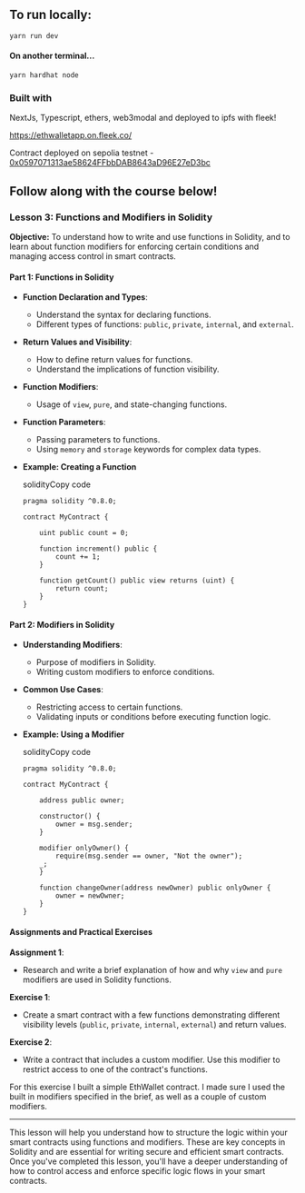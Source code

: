 ## To run locally:

```yarn run dev```

#### On another terminal...

```yarn hardhat node```

### Built with
NextJs, Typescript, ethers, web3modal and deployed to ipfs with fleek!

https://ethwalletapp.on.fleek.co/

Contract deployed on sepolia testnet - [0x0597071313ae58624FFbbDAB8643aD96E27eD3bc](https://sepolia.etherscan.io/address/0x0597071313ae58624ffbbdab8643ad96e27ed3bc)

## Follow along with the course below!

### Lesson 3: Functions and Modifiers in Solidity

**Objective:** To understand how to write and use functions in Solidity, and to learn about function modifiers for enforcing certain conditions and managing access control in smart contracts.

#### Part 1: Functions in Solidity

- **Function Declaration and Types**:
    
    - Understand the syntax for declaring functions.
    - Different types of functions: `public`, `private`, `internal`, and `external`.
- **Return Values and Visibility**:
    
    - How to define return values for functions.
    - Understand the implications of function visibility.
- **Function Modifiers**:
    
    - Usage of `view`, `pure`, and state-changing functions.
- **Function Parameters**:
    
    - Passing parameters to functions.
    - Using `memory` and `storage` keywords for complex data types.
- **Example: Creating a Function**
    
    solidityCopy code
    
    ```solidity
  pragma solidity ^0.8.0;
    
    contract MyContract {
    
        uint public count = 0;
    
        function increment() public {
            count += 1;
        }
    
        function getCount() public view returns (uint) {
            return count;
        }
    }
    ```
    

#### Part 2: Modifiers in Solidity

- **Understanding Modifiers**:
    
    - Purpose of modifiers in Solidity.
    - Writing custom modifiers to enforce conditions.
- **Common Use Cases**:
    
    - Restricting access to certain functions.
    - Validating inputs or conditions before executing function logic.
- **Example: Using a Modifier**
    
    solidityCopy code
    
    ```solidity
  pragma solidity ^0.8.0;
    
    contract MyContract {
    
        address public owner;

        constructor() {
            owner = msg.sender;
        }
    
        modifier onlyOwner() {
            require(msg.sender == owner, "Not the owner");
        _;
        }
        
        function changeOwner(address newOwner) public onlyOwner {
            owner = newOwner;
        }
    }
    ```
    

#### Assignments and Practical Exercises

**Assignment 1**:

- Research and write a brief explanation of how and why `view` and `pure` modifiers are used in Solidity functions.



**Exercise 1**:

- Create a smart contract with a few functions demonstrating different visibility levels (`public`, `private`, `internal`, `external`) and return values.

**Exercise 2**:

- Write a contract that includes a custom modifier. Use this modifier to restrict access to one of the contract's functions.

For this exercise I built a simple EthWallet contract. I made sure I used the built in modifiers specified in the brief, as well as a couple of custom modifiers.

---

This lesson will help you understand how to structure the logic within your smart contracts using functions and modifiers. These are key concepts in Solidity and are essential for writing secure and efficient smart contracts. Once you've completed this lesson, you'll have a deeper understanding of how to control access and enforce specific logic flows in your smart contracts.
